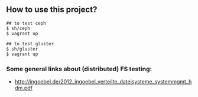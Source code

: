 


## How to use this project?

    ## to test ceph
    $ sh/ceph
    $ vagrant up

    ## to test gluster
    $ sh/gluster
    $ vagrant up




### Some general links about (distributed) FS testing:
  - http://ingoebel.de/2012_ingoebel_verteilte_dateisysteme_systemmgmt_hdm.pdf
